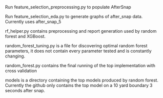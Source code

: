 Run feature_selection_preprocessing.py to populate AfterSnap

Run feature_selection_eda.py to generate graphs of after_snap data. Currently uses after_snap_5

rf_helper.py contains preprocessing and report generation used by random forest and XGBoost.

random_forest_tuning.py is a file for discovering optimal random forest parameters, it does not contain every parameter tested and is constantly changing.

random_forest.py contains the final running of the top implementation with cross validation

models is a directory containing the top models produced by random forest. Currently the github only contains the top model on a 10 yard boundary 3 seconds after snap.